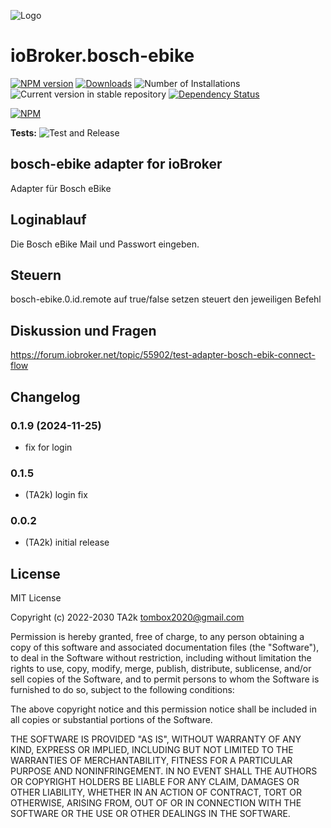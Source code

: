 ![Logo](admin/bosch-ebike.png)

# ioBroker.bosch-ebike

[![NPM version](https://img.shields.io/npm/v/iobroker.bosch-ebike.svg)](https://www.npmjs.com/package/iobroker.bosch-ebike)
[![Downloads](https://img.shields.io/npm/dm/iobroker.bosch-ebike.svg)](https://www.npmjs.com/package/iobroker.bosch-ebike)
![Number of Installations](https://iobroker.live/badges/bosch-ebike-installed.svg)
![Current version in stable repository](https://iobroker.live/badges/bosch-ebike-stable.svg)
[![Dependency Status](https://img.shields.io/david/TA2k/iobroker.bosch-ebike.svg)](https://david-dm.org/TA2k/iobroker.bosch-ebike)

[![NPM](https://nodei.co/npm/iobroker.bosch-ebike.png?downloads=true)](https://nodei.co/npm/iobroker.bosch-ebike/)

**Tests:** ![Test and Release](https://github.com/TA2k/ioBroker.bosch-ebike/workflows/Test%20and%20Release/badge.svg)

## bosch-ebike adapter for ioBroker

Adapter für Bosch eBike

## Loginablauf

Die Bosch eBike Mail und Passwort eingeben.

## Steuern

bosch-ebike.0.id.remote auf true/false setzen steuert den jeweiligen Befehl

## Diskussion und Fragen

<https://forum.iobroker.net/topic/55902/test-adapter-bosch-ebik-connect-flow>

## Changelog
### 0.1.9 (2024-11-25)

- fix for login

### 0.1.5

- (TA2k) login fix

### 0.0.2

- (TA2k) initial release

## License

MIT License

Copyright (c) 2022-2030 TA2k <tombox2020@gmail.com>

Permission is hereby granted, free of charge, to any person obtaining a copy
of this software and associated documentation files (the "Software"), to deal
in the Software without restriction, including without limitation the rights
to use, copy, modify, merge, publish, distribute, sublicense, and/or sell
copies of the Software, and to permit persons to whom the Software is
furnished to do so, subject to the following conditions:

The above copyright notice and this permission notice shall be included in all
copies or substantial portions of the Software.

THE SOFTWARE IS PROVIDED "AS IS", WITHOUT WARRANTY OF ANY KIND, EXPRESS OR
IMPLIED, INCLUDING BUT NOT LIMITED TO THE WARRANTIES OF MERCHANTABILITY,
FITNESS FOR A PARTICULAR PURPOSE AND NONINFRINGEMENT. IN NO EVENT SHALL THE
AUTHORS OR COPYRIGHT HOLDERS BE LIABLE FOR ANY CLAIM, DAMAGES OR OTHER
LIABILITY, WHETHER IN AN ACTION OF CONTRACT, TORT OR OTHERWISE, ARISING FROM,
OUT OF OR IN CONNECTION WITH THE SOFTWARE OR THE USE OR OTHER DEALINGS IN THE
SOFTWARE.
